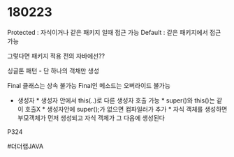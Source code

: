 # 180223
Protected : 자식이거나 같은 패키지 일때 접근 가능
Default : 같은 패키지에서 접근 가능

그렇다면 패키지 적용 전의 자바에선??

싱글톤 패턴 - 단 하나의 객채만 생성

Final 클래스는 상속 불가능
Final인 메소드는 오버라이드 불가능

* 생성자
		*  생성자 안에서 this(..)로 다른 생성자 호출 가능
		*  super()와 this()는 같이 호출X
		*  생성자안에 super();가 없으면 컴파일러가 추가
		*  자식 객체를 생성하면 부모객체가 먼저 생성되고 자식 객체가 그 다음에 생성된다


P324


#더더랩JAVA